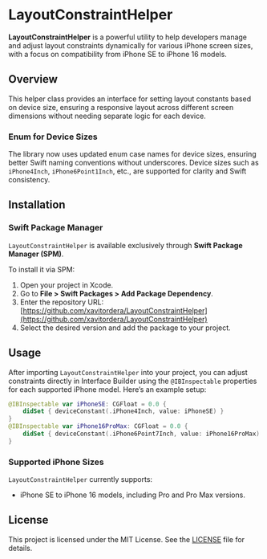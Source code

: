 
# LayoutConstraintHelper

**LayoutConstraintHelper** is a powerful utility to help developers manage and adjust layout constraints dynamically for various iPhone screen sizes, with a focus on compatibility from iPhone SE to iPhone 16 models. 

## Overview

This helper class provides an interface for setting layout constants based on device size, ensuring a responsive layout across different screen dimensions without needing separate logic for each device.

### Enum for Device Sizes

The library now uses updated enum case names for device sizes, ensuring better Swift naming conventions without underscores. Device sizes such as `iPhone4Inch`, `iPhone6Point1Inch`, etc., are supported for clarity and Swift consistency.

## Installation

### Swift Package Manager

`LayoutConstraintHelper` is available exclusively through **Swift Package Manager (SPM)**.

To install it via SPM:
1. Open your project in Xcode.
2. Go to **File > Swift Packages > Add Package Dependency**.
3. Enter the repository URL: [https://github.com/xavitordera/LayoutConstraintHelper](https://github.com/xavitordera/LayoutConstraintHelper)
4. Select the desired version and add the package to your project.

## Usage

After importing `LayoutConstraintHelper` into your project, you can adjust constraints directly in Interface Builder using the `@IBInspectable` properties for each supported iPhone model. Here’s an example setup:

```swift
@IBInspectable var iPhoneSE: CGFloat = 0.0 {
    didSet { deviceConstant(.iPhone4Inch, value: iPhoneSE) }
}
@IBInspectable var iPhone16ProMax: CGFloat = 0.0 {
    didSet { deviceConstant(.iPhone6Point7Inch, value: iPhone16ProMax) }
}
```

### Supported iPhone Sizes
`LayoutConstraintHelper` currently supports:
- iPhone SE to iPhone 16 models, including Pro and Pro Max versions.

## License

This project is licensed under the MIT License. See the [LICENSE](https://github.com/xavitordera/LayoutConstraintHelper/blob/main/LICENSE) file for details.
